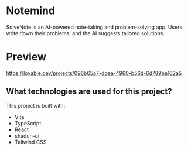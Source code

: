 # Notemind 

SolveNote is an AI-powered note-taking and problem-solving app. Users write down their problems, and the AI suggests tailored solutions.

# Preview
https://lovable.dev/projects/096b65a7-dbea-4960-b56d-6d789ba162a5

## What technologies are used for this project?

This project is built with:

- Vite
- TypeScript
- React
- shadcn-ui
- Tailwind CSS
